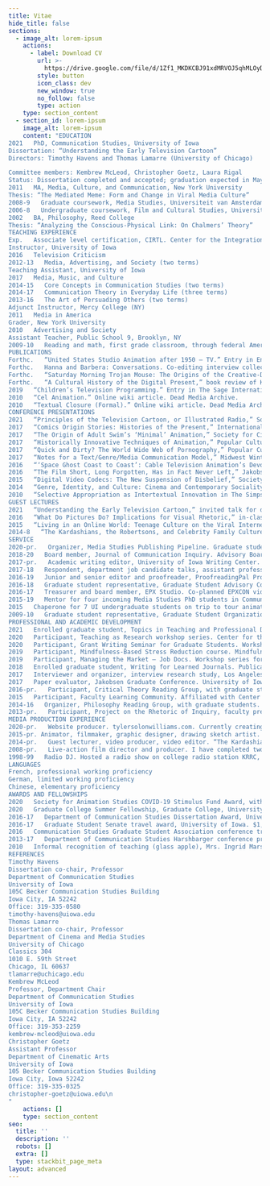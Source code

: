 ```yaml
---
title: Vitae
hide_title: false
sections:
  - image_alt: lorem-ipsum
    actions:
      - label: Download CV
        url: >-
          https://drive.google.com/file/d/1Zf1_MKDKCBJ91xdMRVOJ5qhMLOyDjHMx/view?usp=sharing
        style: button
        icon_class: dev
        new_window: true
        no_follow: false
        type: action
    type: section_content
  - section_id: lorem-ipsum
    image_alt: lorem-ipsum
    content: "EDUCATION
2021   PhD, Communication Studies, University of Iowa
Dissertation: “Understanding the Early Television Cartoon”
Directors: Timothy Havens and Thomas Lamarre (University of Chicago)

Committee members: Kembrew McLeod, Christopher Goetz, Laura Rigal
Status: Dissertation completed and accepted; graduation expected in May
2011   MA, Media, Culture, and Communication, New York University
Thesis: “The Mediated Meme: Form and Change in Viral Media Culture”
2008-9   Graduate coursework, Media Studies, Universiteit van Amsterdam, The Netherlands
2006-8   Undergraduate coursework, Film and Cultural Studies, University of Minnesota
2002   BA, Philosophy, Reed College
Thesis: “Analyzing the Conscious-Physical Link: On Chalmers’ Theory”
TEACHING EXPERIENCE
Exp.   Associate level certification, CIRTL. Center for the Integration of Teaching and Learning, University of Iowa
Instructor, University of Iowa
2016   Television Criticism
2012-13   Media, Advertising, and Society (two terms)
Teaching Assistant, University of Iowa
2017   Media, Music, and Culture
2014-15   Core Concepts in Communication Studies (two terms)
2014-17   Communication Theory in Everyday Life (three terms)
2013-16   The Art of Persuading Others (two terms)
Adjunct Instructor, Mercy College (NY)
2011   Media in America
Grader, New York University
2010   Advertising and Society
Assistant Teacher, Public School 9, Brooklyn, NY
2009-10   Reading and math, first grade classroom, through federal America Reads / America Counts program
PUBLICATIONS
Forthc.   “United States Studio Animation after 1950 – TV.” Entry in Encyclopedia of Animation Studies. Edited by Eric Herhuth and Annabelle Honess Roe. Bloomsbury. Entry invited for forthcoming volume
Forthc.   Hanna and Barbera: Conversations. Co-editing interview collection with Kevin Sandler. University Press of Mississippi. Securing permissions and preparing manuscript for forthcoming volume
Forthc.   “Saturday Morning Trojan Mouse: The Origins of the Creative-Driven Television Cartoon.” With Lev Cantoral. In Animated Mischief: Thirty Years of Cartoon Subversiveness, 1988-2018, edited by Brian Duchaney and David Silverman. McFarland & Company. Chapter revised for forthcoming volume, awaiting final comments
Forthc.   “A Cultural History of the Digital Present,” book review of Kenneth Cmiel and John Durham Peters, Promiscuous Knowledge: Information, Image, and Other Truth Games in History (2020). Journal of Communication Inquiry. Passed peer review, copy editing in advance of publication in forthcoming issue
2019   “Children’s Television Programming.” Entry in The Sage International Encyclopedia of Mass Media and Society. Edited by Debra L. Merskin, Sage. Published
2010   “Cel Animation.” Online wiki article. Dead Media Archive.
2010   “Textual Closure (Formal).” Online wiki article. Dead Media Archive.
CONFERENCE PRESENTATIONS
2021   “Principles of the Television Cartoon, or Illustrated Radio,” Society for Animation Studies annual conference, New Orleans (accepted)
2017   “Comics Origin Stories: Histories of the Present,” International Communication Association annual conference, San Diego
2017   “The Origin of Adult Swim’s ‘Minimal’ Animation,” Society for Cinema and Media Studies annual conference, Chicago
2017   “Historically Innovative Techniques of Animation,” Popular Culture Association annual conference, San Diego. Organized and chaired panel of four papers
2017   “Quick and Dirty? The World Wide Web of Pornography,” Popular Culture Association annual conference, San Diego
2017   “Notes for a Text/Genre/Media Communication Model,” Midwest Winter Workshop graduate conference, University of Iowa
2016   “‘Space Ghost Coast to Coast’: Cable Television Animation’s Devolution or Evolution?” Society for Animation Studies annual conference, Singapore
2016   “The Film Short, Long Forgotten, Has in Fact Never Left,” Jakobsen Graduate Conference, University of Iowa
2015   “Digital Video Codecs: The New Suspension of Disbelief,” Society for Cinema and Media Studies annual conference, Montréal, Canada
2014   “Genre, Identity, and Culture: Cinema and Contemporary Sociality,” Midwest Winter Workshop graduate conference, University of Illinois, Urbana-Champaign, IL
2010   “Selective Appropriation as Intertextual Innovation in The Simpsons,” Comparative Literary and Cultural Studies Graduate Conference, Stony Brook University, Stony Brook, NY
GUEST LECTURES
2021   “Understanding the Early Television Cartoon,” invited talk for department colloquium. Communication Studies and Cinematic Arts, University of Iowa, currently preparing
2016   “What Do Pictures Do? Implications for Visual Rhetoric,” in-class TA lecture. The Art of Persuading Others, University of Iowa
2015   “Living in an Online World: Teenage Culture on the Viral Internet,” in-class TA lecture. Core Concepts in Communication Studies, University of Iowa, two years
2014-8   “The Kardashians, the Robertsons, and Celebrity Family Cultures,” in-class TA lecture. Communication Theory in Everyday Life, University of Iowa, four years.
SERVICE
2020-pr.   Organizer, Media Studies Publishing Pipeline. Graduate student journal article writing group, University of Iowa
2018-20   Board member, Journal of Communication Inquiry. Advisory Board, two years
2017-pr.   Academic writing editor, University of Iowa Writing Center. Notable accomplishment: Proofread three UI nursing dissertations in APA style (Nadia Sabbagh Steinberg, Rebecca Dickinson, Miyeon Kim)
2017-18   Respondent, department job candidate talks, assistant professor and associate professor positions. Department of Communication Studies, University of Iowa
2016-19   Junior and senior editor and proofreader, ProofreadingPal Proofreading / Editing Services. Level 1 proofreader, level 2 Proofreader, and customer service representative. Notable accomplishment: Proofread over 300,000 total words in over 200 documents in all major writing styles
2016-18   Graduate student representative, Graduate Student Advisory Committee. Department of Communication Studies, University of Iowa, two years
2016-17   Treasurer and board member, EPX Studio. Co-planned EPXCON video game and animation conference, coordinated payments, and balanced budget
2015-19   Mentor for four incoming Media Studies PhD students in Communication Studies. Department of Communication Studies, University of Iowa (Gavin Feller, Bailey Kelley, Alexander Koch, Brandon McCasland)
2015   Chaperone for 7 UI undergraduate students on trip to tour animation and gaming studios. With animator Peter Chanthanakone. San Francisco, CA.
2009-10   Graduate student representative, Graduate Student Organization. Department of Media, Culture, and Communication, New York University
PROFESSIONAL AND ACADEMIC DEVELOPMENT
2021   Enrolled graduate student, Topics in Teaching and Professional Development. Department of Rhetoric, University of Iowa
2020   Participant, Teaching as Research workshop series. Center for the Integration of Teaching and Learning, University of Iowa. Developed TAR project for next teaching position, “Structuring Classroom Learning Communities”
2020   Participant, Grant Writing Seminar for Graduate Students. Workshop series Graduate College, University of Iowa
2019   Participant, Mindfulness-Based Stress Reduction course. Mindfulness Programs, University of Iowa Hospitals and Clinics, University of Iowa
2019   Participant, Managing the Market – Job Docs. Workshop series for preparing job application documents, Graduate College, University of Iowa
2018   Enrolled graduate student, Writing for Learned Journals. Publication preparation seminar, Graduate College, University of Iowa
2017   Interviewer and organizer, interview research study, Los Angeles, CA. With IRB approval, spoke with 29 animation industry professionals and animation scholars as primary sources for dissertation research
2017   Paper evaluator, Jakobsen Graduate Conference. University of Iowa
2016-pr.   Participant, Critical Theory Reading Group, with graduate students. University of Iowa
2015   Participant, Faculty Learning Community. Affiliated with Center for Teaching, University of Iowa
2014-16   Organizer, Philosophy Reading Group, with graduate students. University of Iowa
2013-pr.   Participant, Project on the Rhetoric of Inquiry, faculty pre-publication workshop series. Obermann Center, University of Iowa
MEDIA PRODUCTION EXPERIENCE
2020-pr.   Website producer. tylersolonwilliams.com. Currently creating professional web site with information technology professional Moneer Rifai
2015-pr. Animator, filmmaker, graphic designer, drawing sketch artist. At Iowa, completed Introduction to Animation, animation production course with Peter Chanthanakone, University of Iowa. Created and edited animated/live action student film, using Autodesk Maya. Completed prerequisite coursework in Basic Drawing, a traditional figure drawing course using a variety of subjects, papers, and pencils, and Graphic Design I, a digital design course using Adobe Illustrator and Photoshop
2014-pr.   Guest lecturer, video producer, video editor. “The Kardashians, the Robertsons, and Celebrity Family Cultures,” University of Iowa course guest lecture. Produced recording with assistance of media professional Peder Goodman
2008-pr.   Live-action film director and producer. I have completed two student films with live action footage. The most recent is my Iowa student film, “Good Vibrations: Metamorphosis.” The first was for Filmmaking International, CREA video production course with Ellen Verhoeff, Universiteit van Amsterdam. Filmed live action student films with multiple actors, edited footage, exhibited film for campus screenings
1998-99   Radio DJ. Hosted a radio show on college radio station KRRC, Reed College. Primarily played jazz and hip hop on CD and vinyl
LANGUAGES
French, professional working proficiency
German, limited working proficiency
Chinese, elementary proficiency
AWARDS AND FELLOWSHIPS
2020   Society for Animation Studies COVID-19 Stimulus Fund Award, with Kevin Sandler, Society for Animation Studies. $300
2020   Graduate College Summer Fellowship, Graduate College, University of Iowa. $5,000
2016-17   Department of Communication Studies Dissertation Award, University of Iowa. $800
2016-17   Graduate Student Senate travel award, University of Iowa. $1,110 over two years
2016   Communication Studies Graduate Student Association conference travel award. $165
2013-17   Department of Communication Studies Harshbarger conference presentation travel award, University of Iowa. $3,000 over five years
2010   Informal recognition of teaching (glass apple), Mrs. Ingrid Marshall, PS 9, Brooklyn, NY
REFERENCES
Timothy Havens
Dissertation co-chair, Professor
Department of Communication Studies
University of Iowa
105C Becker Communication Studies Building
Iowa City, IA 52242
Office: 319-335-0580
timothy-havens@uiowa.edu
Thomas Lamarre
Dissertation co-chair, Professor
Department of Cinema and Media Studies
University of Chicago
Classics 304
1010 E. 59th Street
Chicago, IL 60637
tlamarre@uchicago.edu
Kembrew McLeod
Professor, Department Chair
Department of Communication Studies
University of Iowa
105C Becker Communication Studies Building
Iowa City, IA 52242
Office: 319-353-2259
kembrew-mcleod@uiowa.edu
Christopher Goetz
Assistant Professor
Department of Cinematic Arts
University of Iowa
105 Becker Communication Studies Building
Iowa City, Iowa 52242
Office: 319-335-0325
christopher-goetz@uiowa.edu\n
"
    actions: []
    type: section_content
seo:
  title: ''
  description: ''
  robots: []
  extra: []
  type: stackbit_page_meta
layout: advanced
---
```

